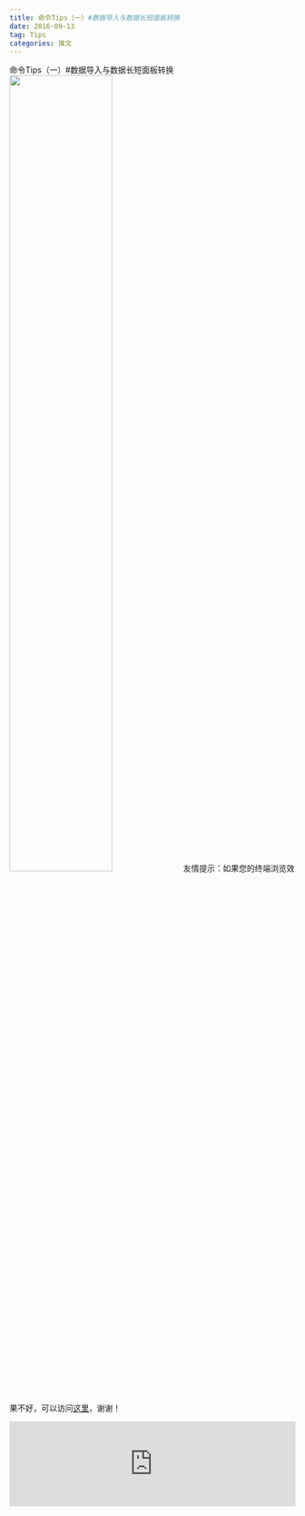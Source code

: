 ```yaml
---
title: 命令Tips（一）#数据导入与数据长短面板转换
date: 2016-09-13
tag: Tips
categories: 推文
---
```

命令Tips（一）#数据导入与数据长短面板转换
<img src="http://mmbiz.qpic.cn/mmbiz_jpg/ACviaWTBFxhZJsXumticTXvpDLbgIv1ib0pWe9Ow2Oia9qw4uqibGiaymlibawso9n5eia6VeuB0ctAGoug2HVOyqwawkA/0?wx_fmt.jpeg" style="width: 60%; height: auto;"/><!--more-->
友情提示：如果您的终端浏览效果不好，可以访问[这里](https://stata-club.github.io/stata_article/2016-09-13.html)，谢谢！
<iframe src="https://stata-club.github.io/stata_article/2016-09-13.html" id="iframepage" frameborder="0" scrolling="no" marginheight="0" marginwidth="0" width="100%" onLoad="iFrameHeight()"></iframe>
<script type="text/javascript" language="javascript">
function iFrameHeight() {
var ifm= document.getElementById("iframepage");
var subWeb = document.frames ? document.frames["iframepage"].document : ifm.contentDocument;   
if(ifm != null && subWeb != null) {
 ifm.height = subWeb.body.scrollHeight;
} 
} 
</script> 